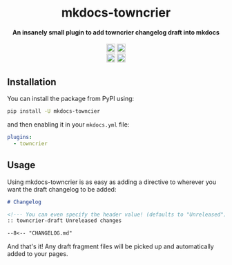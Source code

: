 <div align="center">
<h1>mkdocs-towncrier</h1>
<h4>An insanely small plugin to add towncrier changelog draft into mkdocs</h4>
<a href="https://pypi.org/project/mkdocs-towncrier"><img height="20" alt="Supported python versions" src="https://img.shields.io/pypi/pyversions/mkdocs-towncrier"></a>
<a href="https://pypi.org/project/mkdocs-towncrier"><img height="20" alt="PyPI version" src="https://img.shields.io/pypi/v/mkdocs-towncrier"></a>
<br>
<a href="https://microsoft.github.io/pyright/"><img height="20" alt="Pyright badge" src="https://microsoft.github.io/pyright/img/pyright_badge.svg"></a>
<a href="https://pypi.org/project/ruff"><img height="20" alt="Ruff badge" src="https://img.shields.io/endpoint?url=https://raw.githubusercontent.com/charliermarsh/ruff/main/assets/badge/v2.json"></a>
<br>
</div>

## Installation

You can install the package from PyPI using:

```bash
pip install -U mkdocs-towncier
```

and then enabling it in your `mkdocs.yml` file:

```yaml
plugins:
  - towncrier
```

## Usage

Using mkdocs-towncrier is as easy as adding a directive to wherever you want the draft changelog
to be added:

```md
# Changelog

<!--- You can even specify the header value! (defaults to "Unreleased") -->
:: towncrier-draft Unreleased changes

--8<-- "CHANGELOG.md"
```

And that's it! Any draft fragment files will be picked up and automatically added to your pages.
